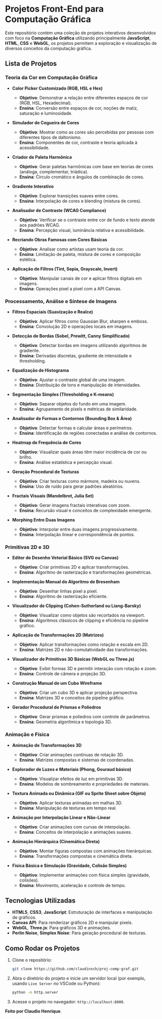 # Projetos Front-End para Computação Gráfica

Este repositório contém uma coleção de projetos interativos desenvolvidos com foco na **Computação Gráfica** utilizando principalmente **JavaScript**, **HTML**, **CSS** e **WebGL**, os projetos permitem a exploração e visualização de diversos conceitos da computação gráfica.

## Lista de Projetos

### Teoria da Cor em Computação Gráfica

- **Color Picker Customizado (RGB, HSL e Hex)**
  - **Objetivo**: Demonstrar a relação entre diferentes espaços de cor (RGB, HSL, Hexadecimal).
  - **Ensina**: Conversão entre espaços de cor, noções de matiz, saturação e luminosidade.
  
- **Simulador de Cegueira de Cores**
  - **Objetivo**: Mostrar como as cores são percebidas por pessoas com diferentes tipos de daltonismo.
  - **Ensina**: Componentes de cor, contraste e teoria aplicada à acessibilidade.
  
- **Criador de Paleta Harmônica**
  - **Objetivo**: Gerar paletas harmônicas com base em teorias de cores (análoga, complementar, triádica).
  - **Ensina**: Círculo cromático e ângulos de combinação de cores.
  
- **Gradiente Interativo**
  - **Objetivo**: Explorar transições suaves entre cores.
  - **Ensina**: Interpolação de cores e blending (mistura de cores).
  
- **Analisador de Contraste (WCAG Compliance)**
  - **Objetivo**: Verificar se o contraste entre cor de fundo e texto atende aos padrões WCAG.
  - **Ensina**: Percepção visual, luminância relativa e acessibilidade.

- **Recriando Obras Famosas com Cores Básicas**
  - **Objetivo**: Analisar como artistas usam teoria da cor.
  - **Ensina**: Limitação de paleta, mistura de cores e composição estética.

- **Aplicação de Filtros (Tint, Sepia, Grayscale, Invert)**
  - **Objetivo**: Manipular canais de cor e aplicar filtros digitais em imagens.
  - **Ensina**: Operações pixel a pixel com a API Canvas.

### Processamento, Análise e Síntese de Imagens

- **Filtros Espaciais (Suavização e Realce)**
  - **Objetivo**: Aplicar filtros como Gaussian Blur, sharpen e emboss.
  - **Ensina**: Convolução 2D e operações locais em imagens.

- **Detecção de Bordas (Sobel, Prewitt, Canny Simplificado)**
  - **Objetivo**: Detectar bordas em imagens utilizando algoritmos de gradiente.
  - **Ensina**: Derivadas discretas, gradiente de intensidade e thresholding.

- **Equalização de Histograma**
  - **Objetivo**: Ajustar o contraste global de uma imagem.
  - **Ensina**: Distribuição de tons e manipulação de intensidades.

- **Segmentação Simples (Thresholding e K-means)**
  - **Objetivo**: Separar objetos do fundo em uma imagem.
  - **Ensina**: Agrupamento de pixels e métricas de similaridade.

- **Analisador de Formas e Contornos (Bounding Box & Área)**
  - **Objetivo**: Detectar formas e calcular áreas e perímetros.
  - **Ensina**: Identificação de regiões conectadas e análise de contornos.

- **Heatmap de Frequência de Cores**
  - **Objetivo**: Visualizar quais áreas têm maior incidência de cor ou brilho.
  - **Ensina**: Análise estatística e percepção visual.

- **Geração Procedural de Texturas**
  - **Objetivo**: Criar texturas como mármore, madeira ou nuvens.
  - **Ensina**: Uso de ruído para gerar padrões aleatórios.

- **Fractais Visuais (Mandelbrot, Julia Set)**
  - **Objetivo**: Gerar imagens fractais interativas com zoom.
  - **Ensina**: Recursão visual e conceitos de complexidade emergente.

- **Morphing Entre Duas Imagens**
  - **Objetivo**: Interpolar entre duas imagens progressivamente.
  - **Ensina**: Interpolação linear e correspondência de pontos.

### Primitivas 2D e 3D

- **Editor de Desenho Vetorial Básico (SVG ou Canvas)**
  - **Objetivo**: Criar primitivas 2D e aplicar transformações.
  - **Ensina**: Algoritmo de rasterização e transformações geométricas.

- **Implementação Manual do Algoritmo de Bresenham**
  - **Objetivo**: Desenhar linhas pixel a pixel.
  - **Ensina**: Algoritmo de rasterização eficiente.

- **Visualizador de Clipping (Cohen-Sutherland ou Liang-Barsky)**
  - **Objetivo**: Visualizar como objetos são recortados na viewport.
  - **Ensina**: Algoritmos clássicos de clipping e eficiência no pipeline gráfico.

- **Aplicação de Transformações 2D (Matrizes)**
  - **Objetivo**: Aplicar transformações como rotação e escala em 2D.
  - **Ensina**: Matrizes 2D e não-comutatividade das transformações.

- **Visualizador de Primitivas 3D Básicas (WebGL ou Three.js)**
  - **Objetivo**: Exibir formas 3D e permitir interação com rotação e zoom.
  - **Ensina**: Controle de câmera e projeção 3D.

- **Construção Manual de um Cubo Wireframe**
  - **Objetivo**: Criar um cubo 3D e aplicar projeção perspectiva.
  - **Ensina**: Matrizes 3D e conceitos de pipeline gráfico.

- **Gerador Procedural de Prismas e Poliedros**
  - **Objetivo**: Gerar prismas e poliedros com controle de parâmetros.
  - **Ensina**: Geometria algorítmica e topologia 3D.

### Animação e Física

- **Animação de Transformações 3D**
  - **Objetivo**: Criar animações contínuas de rotação 3D.
  - **Ensina**: Matrizes compostas e sistemas de coordenadas.

- **Explorador de Luzes e Materiais (Phong, Gouraud básico)**
  - **Objetivo**: Visualizar efeitos de luz em primitivas 3D.
  - **Ensina**: Modelos de sombreamento e propriedades de materiais.

- **Textura Animada ou Dinâmica (GIF ou Sprite Sheet sobre Objeto)**
  - **Objetivo**: Aplicar texturas animadas em malhas 3D.
  - **Ensina**: Manipulação de texturas em tempo real.

- **Animação por Interpolação Linear e Não-Linear**
  - **Objetivo**: Criar animações com curvas de interpolação.
  - **Ensina**: Conceitos de interpolação e animações suaves.

- **Animação Hierárquica (Cinemática Direta)**
  - **Objetivo**: Montar figuras compostas com animações hierárquicas.
  - **Ensina**: Transformações compostas e cinemática direta.

- **Física Básica e Simulação (Gravidade, Colisão Simples)**
  - **Objetivo**: Implementar animações com física simples (gravidade, colisões).
  - **Ensina**: Movimento, aceleração e controle de tempo.

## Tecnologias Utilizadas

- **HTML5**, **CSS3**, **JavaScript**: Estruturação de interfaces e manipulação de gráficos.
- **Canvas API**: Para renderizar gráficos 2D e manipular pixels.
- **WebGL**, **Three.js**: Para gráficos 3D e animações.
- **Perlin Noise**, **Simplex Noise**: Para geração procedural de texturas.

## Como Rodar os Projetos

1. Clone o repositório:
    ```bash
    git clone https://github.com/claudinxch/proj-comp-graf.git
    ```

2. Abra o diretório do projeto e inicie um servidor local (por exemplo, usando `Live Server` no VSCode ou Python):
    ```bash
    python -m http.server
    ```

3. Acesse o projeto no navegador: `http://localhost:8000`.

**Feito por Claudio Henrique**.
